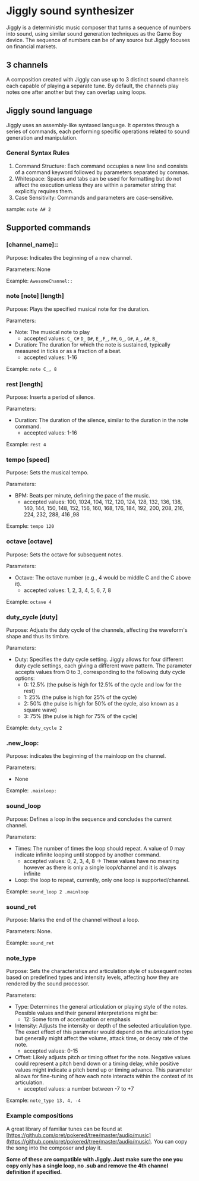 # Jiggly sound synthesizer

Jiggly is a deterministic music composer that turns a sequence of numbers into sound, using similar sound generation techniques as the Game Boy device. The sequence of numbers can be of any source but Jiggly focuses on financial markets.

## 3 channels

A composition created with Jiggly can use up to 3 distinct sound channels each capable of playing a separate tune. By default, the channels play notes one after another but they can overlap using loops.

## Jiggly sound language

Jiggly uses an assembly-like syntaxed language. It operates through a series of commands, each performing specific operations related to sound generation and manipulation.

### General Syntax Rules

1. Command Structure: Each command occupies a new line and consists of a command keyword followed by parameters separated by commas.
2. Whitespace: Spaces and tabs can be used for formatting but do not affect the execution unless they are within a parameter string that explicitly requires them.
3. Case Sensitivity: Commands and parameters are case-sensitive.

sample:
`note A# 2`

## Supported commands

### [channel_name]::

Purpose: Indicates the beginning of a new channel.

Parameters: None

Example: `AwesomeChannel::`

### note [note] [length]

Purpose: Plays the specified musical note for the duration.

Parameters:

- Note: The musical note to play
  - accepted values: `C_` `C#` `D_` `D#`, `E_`,`F_`, `F#`, `G_`, `G#`, `A_`, `A#`, `B_`
- Duration: The duration for which the note is sustained, typically measured in ticks or as a fraction of a beat.
  - accepted values: 1-16

Example: `note C_, 8`

### rest [length]

Purpose: Inserts a period of silence.

Parameters:

- Duration: The duration of the silence, similar to the duration in the note command.
  - accepted values: 1-16

Example: `rest 4`

### tempo [speed]

Purpose: Sets the musical tempo.

Parameters:

- BPM: Beats per minute, defining the pace of the music.
  - accepted values: 100, 1024, 104, 112, 120, 124, 128, 132, 136, 138, 140, 144, 150, 148, 152, 156, 160, 168, 176, 184, 192, 200, 208, 216, 224, 232, 288, 416 ,98

Example: `tempo 120`

### octave [octave]

Purpose: Sets the octave for subsequent notes.

Parameters:

- Octave: The octave number (e.g., 4 would be middle C and the C above it).
  - accepted values: 1, 2, 3, 4, 5, 6, 7, 8

Example: `octave 4`

### duty_cycle [duty]

Purpose: Adjusts the duty cycle of the channels, affecting the waveform's shape and thus its timbre.

Parameters:

- Duty: Specifies the duty cycle setting. Jiggly allows for four different duty cycle settings, each giving a different wave pattern. The parameter accepts values from 0 to 3, corresponding to the following duty cycle options:
  - 0: 12.5% (the pulse is high for 12.5% of the cycle and low for the rest)
  - 1: 25% (the pulse is high for 25% of the cycle)
  - 2: 50% (the pulse is high for 50% of the cycle, also known as a square wave)
  - 3: 75% (the pulse is high for 75% of the cycle)

Example: `duty_cycle 2`

### .new_loop:

Purpose: indicates the beginning of the mainloop on the channel.

Parameters:

- None

Example: `.mainloop:`

### sound_loop

Purpose: Defines a loop in the sequence and concludes the current channel.

Parameters:

- Times: The number of times the loop should repeat. A value of 0 may indicate infinite looping until stopped by another command.
  - accepted values: 0, 2, 3, 4, 8 -> These values have no meaning however as there is only a single loop/channel and it is always infinite 
- Loop: the loop to repeat, currently, only one loop is supported/channel.

Example: `sound_loop 2 .mainloop`

### sound_ret

Purpose: Marks the end of the channel without a loop.

Parameters: None.

Example: `sound_ret`

### note_type

Purpose: Sets the characteristics and articulation style of subsequent notes based on predefined types and intensity levels, affecting how they are rendered by the sound processor.

Parameters:

- Type: Determines the general articulation or playing style of the notes. Possible values and their general interpretations might be:
  - 12: Some form of accentuation or emphasis
- Intensity: Adjusts the intensity or depth of the selected articulation type. The exact effect of this parameter would depend on the articulation type but generally might affect the volume, attack time, or decay rate of the note.
  - accepted values: 0-15
- Offset: Likely adjusts pitch or timing offset for the note. Negative values could represent a pitch bend down or a timing delay, while positive values might indicate a pitch bend up or timing advance. This parameter allows for fine-tuning of how each note interacts within the context of its articulation.
  - accepted values: a number between -7 to +7

Example: `note_type 13, 4, -4`

### Example compositions

A great library of familiar tunes can be found at [https://github.com/pret/pokered/tree/master/audio/music](https://github.com/pret/pokered/tree/master/audio/music). You can copy the song into the composer and play it.

**Some of these are compatible with Jiggly. Just make sure the one you copy only has a single loop, no .sub and remove the 4th channel definition if specified.**
